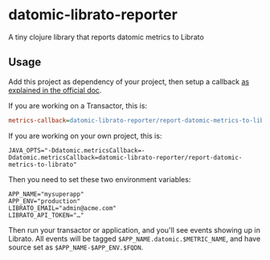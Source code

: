 # datomic-librato-reporter

A tiny clojure library that reports datomic metrics to Librato

## Usage

Add this project as dependency of your project, then setup a callback [as explained in the official doc](http://docs.datomic.com/monitoring.html#sec-2).

If you are working on a Transactor, this is:

```ini
metrics-callback=datomic-librato-reporter/report-datomic-metrics-to-librato
```

If you are working on your own project, this is:

```
JAVA_OPTS="-Ddatomic.metricsCallback=-Ddatomic.metricsCallback=datomic-librato-reporter/report-datomic-metrics-to-librato"
```

Then you need to set these two environment variables:

```
APP_NAME="mysuperapp"
APP_ENV="production"
LIBRATO_EMAIL="admin@acme.com"
LIBRATO_API_TOKEN="…"
```

Then run your transactor or application, and you'll see events showing up in Librato.
All events will be tagged `$APP_NAME.datomic.$METRIC_NAME`, and have source set as `$APP_NAME-$APP_ENV.$FQDN`.
